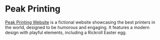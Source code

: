 # Peak Printing
[Peak Printing Website](https://peakprinting.top) is a fictional website showcasing the best printers in the world, designed to be humorous and engaging. It features a modern design with playful elements, including a Rickroll Easter egg.